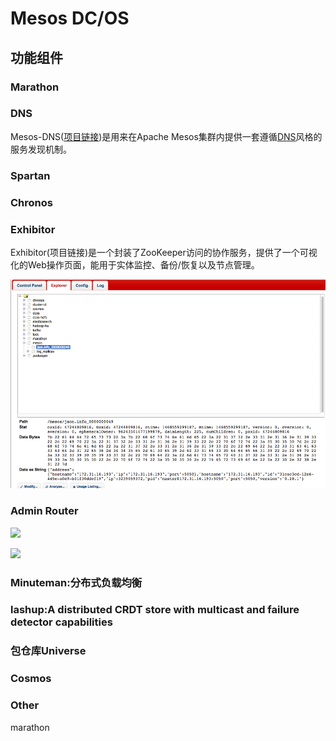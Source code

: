 # Mesos DC/OS

## 功能组件
### Marathon
### DNS
Mesos-DNS([项目链接](https://mesosphere.github.com/mesos-dns))是用来在Apache Mesos集群内提供一套遵循[DNS](http://en.wikipedia.org/wiki/Domain_Name_System)风格的服务发现机制。


### Spartan
### Chronos
### Exhibitor

Exhibitor(项目链接)是一个封装了ZooKeeper访问的协作服务，提供了一个可视化的Web操作页面，能用于实体监控、备份/恢复以及节点管理。

![](mesos/exhibitor/web.png)
### Admin Router

![](https://github.com/dcos/adminrouter/blob/master/admin-router.png)

![](https://github.com/dcos/adminrouter/raw/master/admin-router-table.png)
### Minuteman:分布式负载均衡
### lashup:A distributed CRDT store with multicast and failure detector capabilities
### 包仓库Universe
### Cosmos
### Other

marathon
